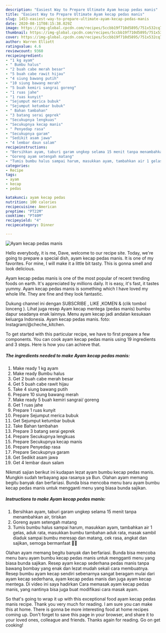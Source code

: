 ```yaml
---
description: "Easiest Way to Prepare Ultimate Ayam kecap pedas manis"
title: "Easiest Way to Prepare Ultimate Ayam kecap pedas manis"
slug: 1453-easiest-way-to-prepare-ultimate-ayam-kecap-pedas-manis
date: 2020-08-11T08:15:38.029Z
image: https://img-global.cpcdn.com/recipes/5ccbb19f710d5895/751x532cq70/ayam-kecap-pedas-manis-foto-resep-utama.jpg
thumbnail: https://img-global.cpcdn.com/recipes/5ccbb19f710d5895/751x532cq70/ayam-kecap-pedas-manis-foto-resep-utama.jpg
cover: https://img-global.cpcdn.com/recipes/5ccbb19f710d5895/751x532cq70/ayam-kecap-pedas-manis-foto-resep-utama.jpg
author: Warren Elliott
ratingvalue: 4.6
reviewcount: 9360
recipeingredient:
- "1 kg ayam"
- " Bumbu halus"
- "2 buah cabe merah besar"
- "5 buah cabe rawit hijau"
- "4 siung bawang putih"
- "10 siung bawang merah"
- "5 buah kemiri sangrai goreng"
- "1 ruas jahe"
- "1 ruas kunyit"
- "Sejumput merica bubuk"
- "Sejumput ketumbar bubuk"
- " Bahan tambahan"
- "3 batang serai geprek"
- "Secukupnya lengkuas"
- "Secukupnya kecap manis"
- " Penyedap rasa"
- "Secukupnya garam"
- "Sedikit asam jawa"
- "4 lembar daun salam"
recipeinstructions:
- "Bersihkan ayam, taburi garam ungkep selama 15 menit tanpa menambahkan air, tiriskan"
- "Goreng ayam setengah matang"
- "Tumis bumbu halus sampai harum, masukkan ayam, tambahkan air 1 gelas, aduk rata, masukkan bumbu tambahan aduk rata, masak sambil diaduk sampai bumbu meresap dan matang, cek rasa, angkat dan sajikan, semoga bermanfaat 🤗🌺"
categories:
- Recipe
tags:
- ayam
- kecap
- pedas

katakunci: ayam kecap pedas 
nutrition: 100 calories
recipecuisine: American
preptime: "PT22M"
cooktime: "PT40M"
recipeyield: "4"
recipecategory: Dinner

---
```



![Ayam kecap pedas manis](https://img-global.cpcdn.com/recipes/5ccbb19f710d5895/751x532cq70/ayam-kecap-pedas-manis-foto-resep-utama.jpg)

Hello everybody, it is me, Dave, welcome to our recipe site. Today, we're going to prepare a special dish, ayam kecap pedas manis. It is one of my favorites. For mine, I will make it a little bit tasty. This is gonna smell and look delicious.

Ayam kecap pedas manis is one of the most popular of recent trending foods on earth. It's appreciated by millions daily. It is easy, it's fast, it tastes yummy. Ayam kecap pedas manis is something which I have loved my whole life. They are fine and they look fantastic.

Dukung channel ini dengan SUBSCRIBE , LIKE ,KOMEN &amp; (clik tombol lonceng ). Lihat juga resep Ayam kecap mentega (pedas manis) bumbu dapur seadanya enak lainnya. Menu ayam kecap jadi andalan kesukaan keluarga Indonesia. Ayam kecap pedas manis. foto: Instagram/@cheche_kitchen.


To get started with this particular recipe, we have to first prepare a few components. You can cook ayam kecap pedas manis using 19 ingredients and 3 steps. Here is how you can achieve that.

<!--inarticleads1-->

##### The ingredients needed to make Ayam kecap pedas manis:

1. Make ready 1 kg ayam
1. Make ready  Bumbu halus
1. Get 2 buah cabe merah besar
1. Get 5 buah cabe rawit hijau
1. Take 4 siung bawang putih
1. Prepare 10 siung bawang merah
1. Make ready 5 buah kemiri sangrai/ goreng
1. Get 1 ruas jahe
1. Prepare 1 ruas kunyit
1. Prepare Sejumput merica bubuk
1. Get Sejumput ketumbar bubuk
1. Take  Bahan tambahan
1. Prepare 3 batang serai geprek
1. Prepare Secukupnya lengkuas
1. Prepare Secukupnya kecap manis
1. Prepare  Penyedap rasa
1. Prepare Secukupnya garam
1. Get Sedikit asam jawa
1. Get 4 lembar daun salam


Nikmati sajian berikut ini kudapan lezat ayam bumbu kecap pedas manis. Mungkin sudah terbayang apa rasanya ya Bun. Olahan ayam memang begitu banyak dan berfariasi. Bunda bisa mencoba menu baru ayam bumbu kecap pedas manis untuk mengganti menu yang biasa bunda sajikan. 

<!--inarticleads2-->

##### Instructions to make Ayam kecap pedas manis:

1. Bersihkan ayam, taburi garam ungkep selama 15 menit tanpa menambahkan air, tiriskan
1. Goreng ayam setengah matang
1. Tumis bumbu halus sampai harum, masukkan ayam, tambahkan air 1 gelas, aduk rata, masukkan bumbu tambahan aduk rata, masak sambil diaduk sampai bumbu meresap dan matang, cek rasa, angkat dan sajikan, semoga bermanfaat 🤗🌺


Olahan ayam memang begitu banyak dan berfariasi. Bunda bisa mencoba menu baru ayam bumbu kecap pedas manis untuk mengganti menu yang biasa bunda sajikan. Resep ayam kecap sederhana pedas manis tanpa bawang bombay yang enak dan lezat mudah sekali cara membuatnya. Resep bumbu ayam kecap sendiri sebenarnya sangat beragam mulai dari ayam kecap sederhana, ayam kecap pedas manis dan juga ayam kecap mentega. Di video ini saya hadirkan Cara memasak ayam kecap pedas manis, yang nantinya bisa juga buat modifikasi cara masak ayam. 

So that's going to wrap it up with this exceptional food ayam kecap pedas manis recipe. Thank you very much for reading. I am sure you can make this at home. There is gonna be more interesting food at home recipes coming up. Don't forget to save this page in your browser, and share it to your loved ones, colleague and friends. Thanks again for reading. Go on get cooking!
